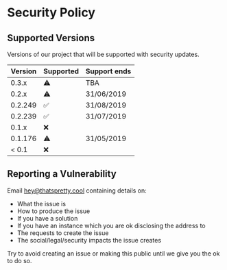 # Security Policy

## Supported Versions

Versions of our project that will be supported with security updates.

| Version | Supported          | Support ends |
| ------- | ------------------ | ------------ |
| 0.3.x   | :warning:          | TBA          |
| 0.2.x   | :warning:          | 31/06/2019   |
| 0.2.249 | :white_check_mark: | 31/08/2019   |
| 0.2.239 | :white_check_mark: | 31/07/2019   |
| 0.1.x   | :x:                |              |
| 0.1.176 | :warning:          | 31/05/2019   |
| < 0.1   | :x:                |              |

## Reporting a Vulnerability

Email [hey@thatspretty.cool](mailto:hey@thatspretty.cool) containing details on:
- What the issue is
- How to produce the issue
- If you have a solution
- If you have an instance which you are ok disclosing the address to
- The requests to create the issue
- The social/legal/security impacts the issue creates

Try to avoid creating an issue or making this public until we give you the ok to do so.
